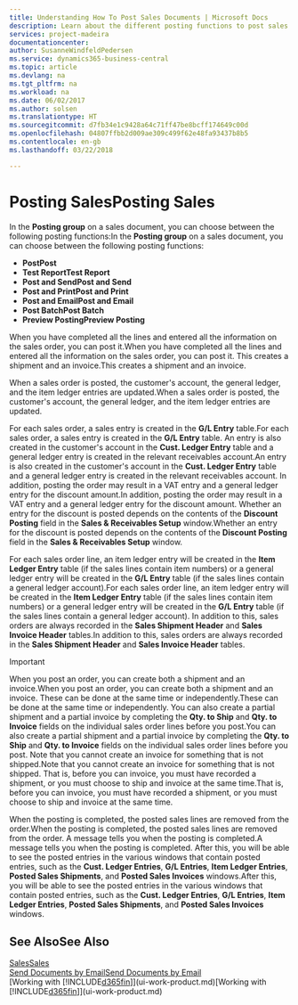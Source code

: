 ```yaml
---
title: Understanding How To Post Sales Documents | Microsoft Docs
description: Learn about the different posting functions to post sales documents.
services: project-madeira
documentationcenter: 
author: SusanneWindfeldPedersen
ms.service: dynamics365-business-central
ms.topic: article
ms.devlang: na
ms.tgt_pltfrm: na
ms.workload: na
ms.date: 06/02/2017
ms.author: solsen
ms.translationtype: HT
ms.sourcegitcommit: d7fb34e1c9428a64c71ff47be8bcff174649c00d
ms.openlocfilehash: 04807ffbb2d009ae309c499f62e48fa93437b8b5
ms.contentlocale: en-gb
ms.lasthandoff: 03/22/2018

---
```

# <a name="posting-sales"></a><span data-ttu-id="76c0d-103">Posting Sales</span><span class="sxs-lookup"><span data-stu-id="76c0d-103">Posting Sales</span></span>
<span data-ttu-id="76c0d-104">In the **Posting group** on a sales document, you can choose between the following posting functions:</span><span class="sxs-lookup"><span data-stu-id="76c0d-104">In the **Posting group** on a sales document, you can choose between the following posting functions:</span></span>

* <span data-ttu-id="76c0d-105">**Post**</span><span class="sxs-lookup"><span data-stu-id="76c0d-105">**Post**</span></span>
* <span data-ttu-id="76c0d-106">**Test Report**</span><span class="sxs-lookup"><span data-stu-id="76c0d-106">**Test Report**</span></span>
* <span data-ttu-id="76c0d-107">**Post and Send**</span><span class="sxs-lookup"><span data-stu-id="76c0d-107">**Post and Send**</span></span>
* <span data-ttu-id="76c0d-108">**Post and Print**</span><span class="sxs-lookup"><span data-stu-id="76c0d-108">**Post and Print**</span></span>
* <span data-ttu-id="76c0d-109">**Post and Email**</span><span class="sxs-lookup"><span data-stu-id="76c0d-109">**Post and Email**</span></span>
* <span data-ttu-id="76c0d-110">**Post Batch**</span><span class="sxs-lookup"><span data-stu-id="76c0d-110">**Post Batch**</span></span>
* <span data-ttu-id="76c0d-111">**Preview Posting**</span><span class="sxs-lookup"><span data-stu-id="76c0d-111">**Preview Posting**</span></span>

<span data-ttu-id="76c0d-112">When you have completed all the lines and entered all the information on the sales order, you can post it.</span><span class="sxs-lookup"><span data-stu-id="76c0d-112">When you have completed all the lines and entered all the information on the sales order, you can post it.</span></span> <span data-ttu-id="76c0d-113">This creates a shipment and an invoice.</span><span class="sxs-lookup"><span data-stu-id="76c0d-113">This creates a shipment and an invoice.</span></span>

<span data-ttu-id="76c0d-114">When a sales order is posted, the customer's account, the general ledger, and the item ledger entries are updated.</span><span class="sxs-lookup"><span data-stu-id="76c0d-114">When a sales order is posted, the customer's account, the general ledger, and the item ledger entries are updated.</span></span>

<span data-ttu-id="76c0d-115">For each sales order, a sales entry is created in the **G/L Entry** table.</span><span class="sxs-lookup"><span data-stu-id="76c0d-115">For each sales order, a sales entry is created in the **G/L Entry** table.</span></span> <span data-ttu-id="76c0d-116">An entry is also created in the customer's account in the **Cust. Ledger Entry** table and a general ledger entry is created in the relevant receivables account.</span><span class="sxs-lookup"><span data-stu-id="76c0d-116">An entry is also created in the customer's account in the **Cust. Ledger Entry** table and a general ledger entry is created in the relevant receivables account.</span></span> <span data-ttu-id="76c0d-117">In addition, posting the order may result in a VAT entry and a general ledger entry for the discount amount.</span><span class="sxs-lookup"><span data-stu-id="76c0d-117">In addition, posting the order may result in a VAT entry and a general ledger entry for the discount amount.</span></span> <span data-ttu-id="76c0d-118">Whether an entry for the discount is posted depends on the contents of the **Discount Posting** field in the **Sales & Receivables Setup** window.</span><span class="sxs-lookup"><span data-stu-id="76c0d-118">Whether an entry for the discount is posted depends on the contents of the **Discount Posting** field in the **Sales & Receivables Setup** window.</span></span>

<span data-ttu-id="76c0d-119">For each sales order line, an item ledger entry will be created in the **Item Ledger Entry** table (if the sales lines contain item numbers) or a general ledger entry will be created in the **G/L Entry** table (if the sales lines contain a general ledger account).</span><span class="sxs-lookup"><span data-stu-id="76c0d-119">For each sales order line, an item ledger entry will be created in the **Item Ledger Entry** table (if the sales lines contain item numbers) or a general ledger entry will be created in the **G/L Entry** table (if the sales lines contain a general ledger account).</span></span> <span data-ttu-id="76c0d-120">In addition to this, sales orders are always recorded in the **Sales Shipment Header** and **Sales Invoice Header** tables.</span><span class="sxs-lookup"><span data-stu-id="76c0d-120">In addition to this, sales orders are always recorded in the **Sales Shipment Header** and **Sales Invoice Header** tables.</span></span>

> [!IMPORTANT]  
>   <span data-ttu-id="76c0d-121">When you post an order, you can create both a shipment and an invoice.</span><span class="sxs-lookup"><span data-stu-id="76c0d-121">When you post an order, you can create both a shipment and an invoice.</span></span> <span data-ttu-id="76c0d-122">These can be done at the same time or independently.</span><span class="sxs-lookup"><span data-stu-id="76c0d-122">These can be done at the same time or independently.</span></span> <span data-ttu-id="76c0d-123">You can also create a partial shipment and a partial invoice by completing the **Qty. to Ship** and **Qty. to Invoice** fields on the individual sales order lines before you post.</span><span class="sxs-lookup"><span data-stu-id="76c0d-123">You can also create a partial shipment and a partial invoice by completing the **Qty. to Ship** and **Qty. to Invoice** fields on the individual sales order lines before you post.</span></span> <span data-ttu-id="76c0d-124">Note that you cannot create an invoice for something that is not shipped.</span><span class="sxs-lookup"><span data-stu-id="76c0d-124">Note that you cannot create an invoice for something that is not shipped.</span></span> <span data-ttu-id="76c0d-125">That is, before you can invoice, you must have recorded a shipment, or you must choose to ship and invoice at the same time.</span><span class="sxs-lookup"><span data-stu-id="76c0d-125">That is, before you can invoice, you must have recorded a shipment, or you must choose to ship and invoice at the same time.</span></span>

<span data-ttu-id="76c0d-126">When the posting is completed, the posted sales lines are removed from the order.</span><span class="sxs-lookup"><span data-stu-id="76c0d-126">When the posting is completed, the posted sales lines are removed from the order.</span></span> <span data-ttu-id="76c0d-127">A message tells you when the posting is completed.</span><span class="sxs-lookup"><span data-stu-id="76c0d-127">A message tells you when the posting is completed.</span></span> <span data-ttu-id="76c0d-128">After this, you will be able to see the posted entries in the various windows that contain posted entries, such as the **Cust. Ledger Entries**, **G/L Entries**, **Item Ledger Entries**, **Posted Sales Shipments**, and **Posted Sales Invoices** windows.</span><span class="sxs-lookup"><span data-stu-id="76c0d-128">After this, you will be able to see the posted entries in the various windows that contain posted entries, such as the **Cust. Ledger Entries**, **G/L Entries**, **Item Ledger Entries**, **Posted Sales Shipments**, and **Posted Sales Invoices** windows.</span></span>

## <a name="see-also"></a><span data-ttu-id="76c0d-129">See Also</span><span class="sxs-lookup"><span data-stu-id="76c0d-129">See Also</span></span>
[<span data-ttu-id="76c0d-130">Sales</span><span class="sxs-lookup"><span data-stu-id="76c0d-130">Sales</span></span>](sales-manage-sales.md)  
[<span data-ttu-id="76c0d-131">Send Documents by Email</span><span class="sxs-lookup"><span data-stu-id="76c0d-131">Send Documents by Email</span></span>](ui-how-send-documents-email.md)  
<span data-ttu-id="76c0d-132">[Working with [!INCLUDE[d365fin](includes/d365fin_md.md)]](ui-work-product.md)</span><span class="sxs-lookup"><span data-stu-id="76c0d-132">[Working with [!INCLUDE[d365fin](includes/d365fin_md.md)]](ui-work-product.md)</span></span>


